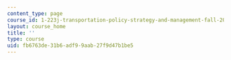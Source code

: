 ```yaml
---
content_type: page
course_id: 1-223j-transportation-policy-strategy-and-management-fall-2004
layout: course_home
title: ''
type: course
uid: fb6763de-31b6-adf9-9aab-27f9d47b1be5
---
```

